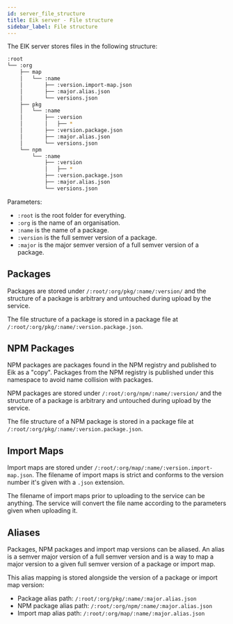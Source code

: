 ```yaml
---
id: server_file_structure
title: Eik server - File structure
sidebar_label: File structure
---
```


The EIK server stores files in the following structure:

```sh
:root
└── :org
    ├── map
    │   └── :name
    │       ├── :version.import-map.json
    │       ├── :major.alias.json
    │       └── versions.json
    ├── pkg
    │   └── :name
    │       ├── :version
    │       │   ├── *
    │       ├── :version.package.json
    │       ├── :major.alias.json
    │       └── versions.json
    └── npm
        └── :name
            ├── :version
            │   ├── *
            ├── :version.package.json
            ├── :major.alias.json
            └── versions.json
```

Parameters:

-   `:root` is the root folder for everything.
-   `:org` is the name of an organisation.
-   `:name` is the name of a package.
-   `:version` is the full semver version of a package.
-   `:major` is the major semver version of a full semver version of a package.

## Packages

Packages are stored under `/:root/:org/pkg/:name/:version/` and the structure of a package is
arbitrary and untouched during upload by the service.

The file structure of a package is stored in a package file at `/:root/:org/pkg/:name/:version.package.json`.

## NPM Packages

NPM packages are packages found in the NPM registry and published to Eik as a "copy". Packages from
the NPM registry is published under this namespace to avoid name collision with packages.

NPM packages are stored under `/:root/:org/npm/:name/:version/` and the structure of a package is
arbitrary and untouched during upload by the service.

The file structure of a NPM package is stored in a package file at `/:root/:org/pkg/:name/:version.package.json`.

## Import Maps

Import maps are stored under `/:root/:org/map/:name/:version.import-map.json`. The filename of
import maps is strict and conforms to the version number it's given with a `.json` extension.

The filename of import maps prior to uploading to the service can be anything. The service will
convert the file name according to the parameters given when uploading it.

## Aliases

Packages, NPM packages and import map versions can be aliased. An alias is a semver major version of a
full semver version and is a way to map a major version to a given full semver version of a
package or import map.

This alias mapping is stored alongside the version of a package or import map version:

-   Package alias path: `/:root/:org/pkg/:name/:major.alias.json`
-   NPM package alias path: `/:root/:org/npm/:name/:major.alias.json`
-   Import map alias path: `/:root/:org/map/:name/:major.alias.json`
